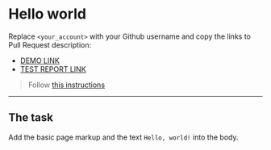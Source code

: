 # Hello world
Replace `<your_account>` with your Github username and copy the links to Pull Request description:
- [DEMO LINK](https://bagibest.github.io/layout_hello-world/)
- [TEST REPORT LINK](https://bagibest.github.io/layout_hello-world/report/html_report/)

> Follow [this instructions](https://mate-academy.github.io/layout_task-guideline/#how-to-solve-the-layout-tasks-on-github)
___

## The task 
Add the basic page markup and the text `Hello, world!` into the body.
